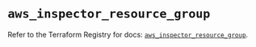 # `aws_inspector_resource_group`

Refer to the Terraform Registry for docs: [`aws_inspector_resource_group`](https://registry.terraform.io/providers/hashicorp/aws/6.14.0/docs/resources/inspector_resource_group).
